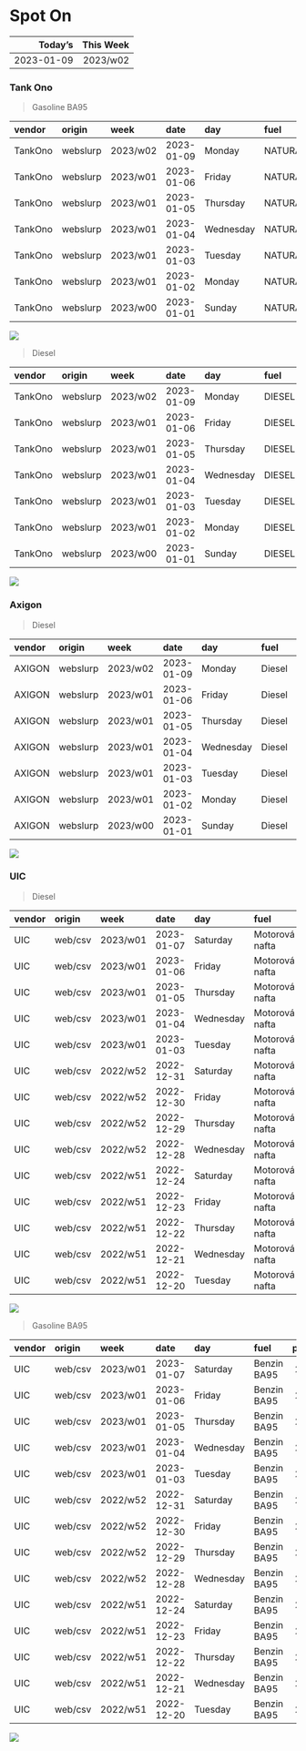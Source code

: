 Spot On
================

|    Today’s | This Week |
|-----------:|----------:|
| 2023-01-09 |  2023/w02 |

### Tank Ono

> Gasoline BA95

| vendor  | origin   | week     | date       | day       | fuel      | price | PriceVAT |
|:--------|:---------|:---------|:-----------|:----------|:----------|------:|---------:|
| TankOno | webslurp | 2023/w02 | 2023-01-09 | Monday    | NATURAL95 | 28.84 |     34.9 |
| TankOno | webslurp | 2023/w01 | 2023-01-06 | Friday    | NATURAL95 | 28.84 |     34.9 |
| TankOno | webslurp | 2023/w01 | 2023-01-05 | Thursday  | NATURAL95 | 28.84 |     34.9 |
| TankOno | webslurp | 2023/w01 | 2023-01-04 | Wednesday | NATURAL95 | 28.84 |     34.9 |
| TankOno | webslurp | 2023/w01 | 2023-01-03 | Tuesday   | NATURAL95 | 28.02 |     33.9 |
| TankOno | webslurp | 2023/w01 | 2023-01-02 | Monday    | NATURAL95 | 28.02 |     33.9 |
| TankOno | webslurp | 2023/w00 | 2023-01-01 | Sunday    | NATURAL95 | 28.02 |     33.9 |

<img src="SpotOn_files/figure-gfm/tono-ba95-1.png" style="display: block; margin: auto auto auto 0;" />

> Diesel

| vendor  | origin   | week     | date       | day       | fuel   | price | PriceVAT |
|:--------|:---------|:---------|:-----------|:----------|:-------|------:|---------:|
| TankOno | webslurp | 2023/w02 | 2023-01-09 | Monday    | DIESEL | 29.67 |     35.9 |
| TankOno | webslurp | 2023/w01 | 2023-01-06 | Friday    | DIESEL | 29.67 |     35.9 |
| TankOno | webslurp | 2023/w01 | 2023-01-05 | Thursday  | DIESEL | 29.67 |     35.9 |
| TankOno | webslurp | 2023/w01 | 2023-01-04 | Wednesday | DIESEL | 29.67 |     35.9 |
| TankOno | webslurp | 2023/w01 | 2023-01-03 | Tuesday   | DIESEL | 29.67 |     35.9 |
| TankOno | webslurp | 2023/w01 | 2023-01-02 | Monday    | DIESEL | 29.67 |     35.9 |
| TankOno | webslurp | 2023/w00 | 2023-01-01 | Sunday    | DIESEL | 29.67 |     35.9 |

<img src="SpotOn_files/figure-gfm/tono-diesel-1.png" style="display: block; margin: auto auto auto 0;" />

### Axigon

> Diesel

| vendor | origin   | week     | date       | day       | fuel   | price | PriceVAT |
|:-------|:---------|:---------|:-----------|:----------|:-------|------:|---------:|
| AXIGON | webslurp | 2023/w02 | 2023-01-09 | Monday    | Diesel |  31.1 |     37.7 |
| AXIGON | webslurp | 2023/w01 | 2023-01-06 | Friday    | Diesel |  31.1 |     37.7 |
| AXIGON | webslurp | 2023/w01 | 2023-01-05 | Thursday  | Diesel |  31.1 |     37.7 |
| AXIGON | webslurp | 2023/w01 | 2023-01-04 | Wednesday | Diesel |  31.1 |     37.7 |
| AXIGON | webslurp | 2023/w01 | 2023-01-03 | Tuesday   | Diesel |  31.1 |     37.7 |
| AXIGON | webslurp | 2023/w01 | 2023-01-02 | Monday    | Diesel |  31.0 |     37.5 |
| AXIGON | webslurp | 2023/w00 | 2023-01-01 | Sunday    | Diesel |  31.0 |     37.5 |

<img src="SpotOn_files/figure-gfm/axigon-diesel-1.png" style="display: block; margin: auto auto auto 0;" />

### UIC

> Diesel

| vendor | origin  | week     | date       | day       | fuel           | price | priceVAT |
|:-------|:--------|:---------|:-----------|:----------|:---------------|------:|---------:|
| UIC    | web/csv | 2023/w01 | 2023-01-07 | Saturday  | Motorová nafta |  29.2 |     35.3 |
| UIC    | web/csv | 2023/w01 | 2023-01-06 | Friday    | Motorová nafta |  28.9 |     35.0 |
| UIC    | web/csv | 2023/w01 | 2023-01-05 | Thursday  | Motorová nafta |  29.4 |     35.6 |
| UIC    | web/csv | 2023/w01 | 2023-01-04 | Wednesday | Motorová nafta |  29.8 |     36.1 |
| UIC    | web/csv | 2023/w01 | 2023-01-03 | Tuesday   | Motorová nafta |  29.9 |     36.2 |
| UIC    | web/csv | 2022/w52 | 2022-12-31 | Saturday  | Motorová nafta |  29.8 |     36.1 |
| UIC    | web/csv | 2022/w52 | 2022-12-30 | Friday    | Motorová nafta |  29.8 |     36.1 |
| UIC    | web/csv | 2022/w52 | 2022-12-29 | Thursday  | Motorová nafta |  29.8 |     36.1 |
| UIC    | web/csv | 2022/w52 | 2022-12-28 | Wednesday | Motorová nafta |  29.7 |     35.9 |
| UIC    | web/csv | 2022/w51 | 2022-12-24 | Saturday  | Motorová nafta |  29.6 |     35.8 |
| UIC    | web/csv | 2022/w51 | 2022-12-23 | Friday    | Motorová nafta |  29.5 |     35.7 |
| UIC    | web/csv | 2022/w51 | 2022-12-22 | Thursday  | Motorová nafta |  29.5 |     35.7 |
| UIC    | web/csv | 2022/w51 | 2022-12-21 | Wednesday | Motorová nafta |  29.3 |     35.5 |
| UIC    | web/csv | 2022/w51 | 2022-12-20 | Tuesday   | Motorová nafta |  29.4 |     35.6 |

<img src="SpotOn_files/figure-gfm/uic-diesel-1.png" style="display: block; margin: auto auto auto 0;" />

> Gasoline BA95

| vendor | origin  | week     | date       | day       | fuel        | price | priceVAT |
|:-------|:--------|:---------|:-----------|:----------|:------------|------:|---------:|
| UIC    | web/csv | 2023/w01 | 2023-01-07 | Saturday  | Benzin BA95 |  28.7 |     34.7 |
| UIC    | web/csv | 2023/w01 | 2023-01-06 | Friday    | Benzin BA95 |  28.8 |     34.8 |
| UIC    | web/csv | 2023/w01 | 2023-01-05 | Thursday  | Benzin BA95 |  28.8 |     34.8 |
| UIC    | web/csv | 2023/w01 | 2023-01-04 | Wednesday | Benzin BA95 |  29.1 |     35.2 |
| UIC    | web/csv | 2023/w01 | 2023-01-03 | Tuesday   | Benzin BA95 |  29.1 |     35.2 |
| UIC    | web/csv | 2022/w52 | 2022-12-31 | Saturday  | Benzin BA95 |  28.9 |     35.0 |
| UIC    | web/csv | 2022/w52 | 2022-12-30 | Friday    | Benzin BA95 |  28.8 |     34.8 |
| UIC    | web/csv | 2022/w52 | 2022-12-29 | Thursday  | Benzin BA95 |  28.8 |     34.8 |
| UIC    | web/csv | 2022/w52 | 2022-12-28 | Wednesday | Benzin BA95 |  28.7 |     34.7 |
| UIC    | web/csv | 2022/w51 | 2022-12-24 | Saturday  | Benzin BA95 |  28.5 |     34.5 |
| UIC    | web/csv | 2022/w51 | 2022-12-23 | Friday    | Benzin BA95 |  27.9 |     33.8 |
| UIC    | web/csv | 2022/w51 | 2022-12-22 | Thursday  | Benzin BA95 |  27.6 |     33.4 |
| UIC    | web/csv | 2022/w51 | 2022-12-21 | Wednesday | Benzin BA95 |  27.6 |     33.4 |
| UIC    | web/csv | 2022/w51 | 2022-12-20 | Tuesday   | Benzin BA95 |  27.5 |     33.3 |

<img src="SpotOn_files/figure-gfm/uic-ba95-1.png" style="display: block; margin: auto auto auto 0;" />

